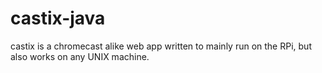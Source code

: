# castix-java
castix is a chromecast alike web app written to mainly run on the RPi, but also works on any UNIX machine.
